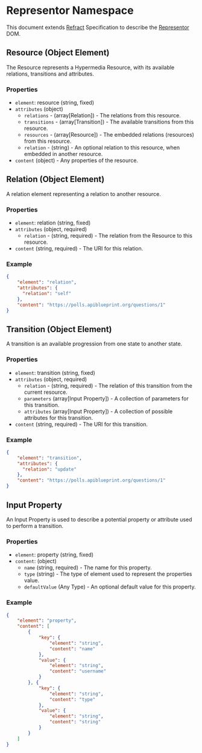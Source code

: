 # Representor Namespace

This document extends [Refract](../refract-spec.md) Specification to describe the [Representor](https://github.com/the-hypermedia-project/charter) DOM.

## Resource (Object Element)

The Resource represents a Hypermedia Resource, with its available relations, transitions and attributes.

### Properties

- `element`: resource (string, fixed)
- `attributes` (object)
    - `relations` - (array[Relation]) - The relations from this resource.
    - `transitions` - (array[Transition]) - The available transitions from this resource.
    - `resources` - (array[Resource]) - The embedded relations (resources) from this resource.
    - `relation` - (string) - An optional relation to this resource, when embedded in another resource.
- `content` (object) - Any properties of the resource.

## Relation (Object Element)

A relation element representing a relation to another resource.

### Properties

- `element`: relation (string, fixed)
- `attributes` (object, required)
    - `relation` - (string, required) - The relation from the Resource to this resource.
- `content` (string, required) - The URI for this relation.

### Example

```json
{
    "element": "relation",
    "attributes": {
      "relation": "self"
    },
    "content": "https://polls.apiblueprint.org/questions/1"
}
```

## Transition (Object Element)

A transition is an available progression from one state to another state.

### Properties

- `element`: transition (string, fixed)
- `attributes` (object, required)
    - `relation` - (string, required) - The relation of this transition from the current resource.
    - `parameters` (array[Input Property]) - A collection of parameters for this transition.
    - `attributes` (array[Input Property]) - A collection of possible attributes for this transition.
- `content` (string, required) - The URI for this transition.

### Example

```json
{
    "element": "transition",
    "attributes": {
      "relation": "update"
    },
    "content": "https://polls.apiblueprint.org/questions/1"
}
```

## Input Property

An Input Property is used to describe a potential property or attribute used to perform a transition.

### Properties

- `element`: property (string, fixed)
- `content`: (object)
    - `name` (string, required) - The name for this property.
    - `type` (string) - The type of element used to represent the properties value.
    - `defaultValue` (Any Type) - An optional default value for this property.

### Example

```json
{
    "element": "property",
    "content": [
        {
            "key": {
                "element": "string",
                "content": "name"
            },
            "value": {
                "element": "string",
                "content": "username"
            }
        }, {
            "key": {
                "element": "string",
                "content": "type"
            },
            "value": {
                "element": "string",
                "content": "string"
            }
        }
    ]
}
```

